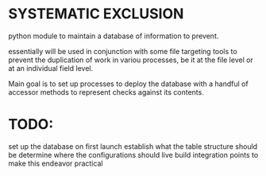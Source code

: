 # SYSTEMATIC EXCLUSION

python module to maintain a database of information to prevent.

essentially will be used in conjunction with some file targeting tools
to prevent the duplication of work in variou processes, be it at the file
level or at an individual field level.

Main goal is to set up processes to deploy the database with a handful
of accessor methods to represent checks against its contents.

# TODO:
set up the database on first launch
establish what the table structure should be
determine where the configurations should live
build integration points to make this endeavor practical
